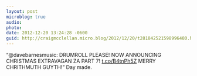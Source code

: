 ```yaml
---
layout: post
microblog: true
audio: 
photo: 
date: 2012-12-20 13:24:28 -0600
guid: http://craigmcclellan.micro.blog/2012/12/20/t281842521598996480.html
---
```

“@davebarnesmusic: DRUMROLL PLEASE! NOW ANNOUNCING CHRISTMAS EXTRAVAGAN ZA PART 7! [t.co/B4tnPh5Z](http://t.co/B4tnPh5Z)  MERRY CHRITHMUTH GUYTH!” Day made.
